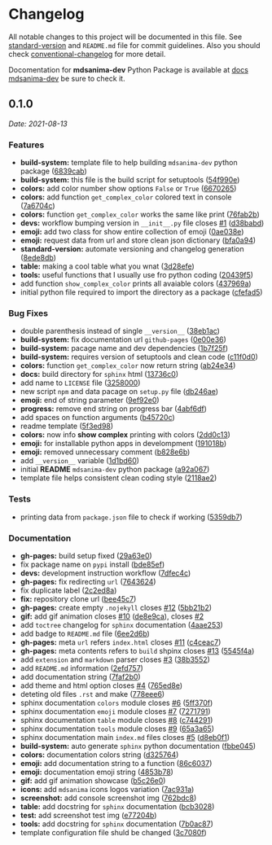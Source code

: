 # Changelog

All notable changes to this project will be documented in this file.
See [standard-version](https://github.com/conventional-changelog/standard-version)
and `README.md` file for commit guidelines. Also you should check [conventional-changelog](https://github.com/mdsanima/conventional-changelog) for more detail.

Docomentation for **mdsanima-dev** Python Package is available
at [docs mdsanima-dev](https://mdsanima-dev.github.io/mdsanima-dev/) be sure to check it.

## 0.1.0

*Date:* *2021-08-13*

### Features

* **build-system:** template file to help building `mdsanima-dev` python package ([6839cab](https://github.com/mdsanima-dev/mdsanima-dev/commit/6839cab06a55b1a3e04831b361d50daa293e35a6))
* **build-system:** this file is the build script for setuptools ([54f990e](https://github.com/mdsanima-dev/mdsanima-dev/commit/54f990e0117648be830bc18ecf1ac97c7128028d))
* **colors:** add color number show options `False` or `True` ([6670265](https://github.com/mdsanima-dev/mdsanima-dev/commit/6670265db59900e048cc90435f897852c0931ab5))
* **colors:** add function `get_complex_color` colored text in console ([7a6704c](https://github.com/mdsanima-dev/mdsanima-dev/commit/7a6704c350116595976a50f8091c7fa60ad2f27e))
* **colors:** function `get_complex_color` works the same like print ([76fab2b](https://github.com/mdsanima-dev/mdsanima-dev/commit/76fab2ba7fd348096b5e36065e575c01542d3366))
* **devs:** workflow bumping version in `__init__.py` file closes [#1](https://github.com/mdsanima-dev/mdsanima-dev/issues/1) ([d38babd](https://github.com/mdsanima-dev/mdsanima-dev/commit/d38babdeb405d4d4cd3d214a3dfe5a092b1799d8))
* **emoji:** add two class for show entire collection of emoji ([0ae038e](https://github.com/mdsanima-dev/mdsanima-dev/commit/0ae038e751534bd7dc226472af863929d0d9fc4f))
* **emoji:** request data from url and store clean json dictionary ([bfa0a94](https://github.com/mdsanima-dev/mdsanima-dev/commit/bfa0a946d0dfec09c079d255e46d43a44cc338a8))
* **standard-version:** automate versioning and changelog generation ([8ede8db](https://github.com/mdsanima-dev/mdsanima-dev/commit/8ede8db885e42372ffb22e482df988a0130479d5))
* **table:** making a cool table what you wnat ([3d28efe](https://github.com/mdsanima-dev/mdsanima-dev/commit/3d28efeb998922dd20e056623d4ae210ce7e7004))
* **tools:** useful functions that I usually use fro python coding ([20439f5](https://github.com/mdsanima-dev/mdsanima-dev/commit/20439f55c4f621502d9e46459085f51f7793d596))
* add function `show_complex_color` prints all avaiable colors ([437969a](https://github.com/mdsanima-dev/mdsanima-dev/commit/437969a61bc6a0d5f0093c061cc1a0064bd499a1))
* initial python file required to import the directory as a package ([cfefad5](https://github.com/mdsanima-dev/mdsanima-dev/commit/cfefad56a43d09d6e7f73972fa2e060576c0c7e7))

### Bug Fixes

* double parenthesis instead of single `__version__` ([38eb1ac](https://github.com/mdsanima-dev/mdsanima-dev/commit/38eb1ac331e0987b1dca985c1bf6a8eb981fd6e7))
* **build-system:** fix documentation url `github-pages` ([0e00e36](https://github.com/mdsanima-dev/mdsanima-dev/commit/0e00e360e6182c40d0671c410f6f345fe710a5d7))
* **build-system:** pacage name and dev dependencies ([1b7f25f](https://github.com/mdsanima-dev/mdsanima-dev/commit/1b7f25feddc0686e37323937f00c240c79d8cc9e))
* **build-system:** requires version of setuptools and clean code ([c11f0d0](https://github.com/mdsanima-dev/mdsanima-dev/commit/c11f0d0b20b41fcfffc428e450b528d61faa591c))
* **colors:** function `get_complex_color` now return string ([ab24e34](https://github.com/mdsanima-dev/mdsanima-dev/commit/ab24e342cec079bb8745dc724e92f53e16bf0cb0))
* **docs:** build directory for `sphinx` html ([13736c0](https://github.com/mdsanima-dev/mdsanima-dev/commit/13736c0f7d8918fda7dbc5412cad5e0f5dbb84e0))
* add name to `LICENSE` file ([3258000](https://github.com/mdsanima-dev/mdsanima-dev/commit/3258000bd33bf6270e42be9cd423bcccdf8d126d))
* new script `npm` and data pacage on `setup.py` file ([db246ae](https://github.com/mdsanima-dev/mdsanima-dev/commit/db246aecb639665743234904e209e526c63756d8))
* **emoji:** end of string parameter ([9ef92e0](https://github.com/mdsanima-dev/mdsanima-dev/commit/9ef92e075712dd33995f9693a54b0208ce23d4ee))
* **progress:** remove end string on progress bar ([4abf6df](https://github.com/mdsanima-dev/mdsanima-dev/commit/4abf6df0cf88cb34dceed0254acc440042871012))
* add spaces on function arguments ([b45720c](https://github.com/mdsanima-dev/mdsanima-dev/commit/b45720ce4adde3a2bebb75538db43b9e4da738cf))
* readme template ([5f3ed98](https://github.com/mdsanima-dev/mdsanima-dev/commit/5f3ed982a3320489e7c1148f83abdfc5c1273ec9))
* **colors:** now info **show complex** printing with colors ([2dd0c13](https://github.com/mdsanima-dev/mdsanima-dev/commit/2dd0c138a298a004dbd818a7f2184e8eb0db22b0))
* **emoji:** for installable python apps in develompment ([191018b](https://github.com/mdsanima-dev/mdsanima-dev/commit/191018b3b3c4ded9dd26829cdfb040067c73babf))
* **emoji:** removed unnecessary comment ([b828e6b](https://github.com/mdsanima-dev/mdsanima-dev/commit/b828e6ba8f8c5d5569a091f831a2fee8394c236d))
* add `__version__` variable ([1d1bd60](https://github.com/mdsanima-dev/mdsanima-dev/commit/1d1bd608ad73363ebf98c97cc2511db9869417c7))
* initial **README** `mdsanima-dev` python package ([a92a067](https://github.com/mdsanima-dev/mdsanima-dev/commit/a92a0676d5b98d54218aed636f47f1ff21e0060d))
* template file helps consistent clean coding style ([2118ae2](https://github.com/mdsanima-dev/mdsanima-dev/commit/2118ae228ac517a1d9c406346b45dd69e8a2478b))

### Tests

* printing data from `package.json` file to check if working ([5359db7](https://github.com/mdsanima-dev/mdsanima-dev/commit/5359db722d2b44754701b7f4a490297e4ce6287e))

### Documentation

* **gh-pages:** build setup fixed ([29a63e0](https://github.com/mdsanima-dev/mdsanima-dev/commit/29a63e088e48d0f5b492c0c5c846a4969eb8ae4f))
* fix package name on `pypi` install ([bde85ef](https://github.com/mdsanima-dev/mdsanima-dev/commit/bde85ef73eb821f24ddf0b3d37551719b97b73f8))
* **devs:** development instruction workflow ([7dfec4c](https://github.com/mdsanima-dev/mdsanima-dev/commit/7dfec4c72584f4d907df500cbc70a8514733199c))
* **gh-pages:** fix redirecting `url` ([7643624](https://github.com/mdsanima-dev/mdsanima-dev/commit/7643624cfcab90e63981b3795813b87217bd661a))
* fix duplicate label ([2c2ed8a](https://github.com/mdsanima-dev/mdsanima-dev/commit/2c2ed8aaeb91177452391adf5c36e7ef3ea2fbc2))
* **fix:** repository clone url ([bee45c7](https://github.com/mdsanima-dev/mdsanima-dev/commit/bee45c726c14a68eb4b09e745e28836980c98314))
* **gh-pages:** create empty `.nojekyll` closes [#12](https://github.com/mdsanima-dev/mdsanima-dev/issues/12) ([5bb21b2](https://github.com/mdsanima-dev/mdsanima-dev/commit/5bb21b201c89951d794d88b2f4eb865f8b815ee0))
* **gif:** add gif animation closes [#10](https://github.com/mdsanima-dev/mdsanima-dev/issues/10) ([de8e9ca](https://github.com/mdsanima-dev/mdsanima-dev/commit/de8e9caa4fce235f21d2f3a2c58b13bcd94155a1)), closes [#2](https://github.com/mdsanima-dev/mdsanima-dev/issues/2)
* add `toctree` changelog for `sphinx` documentation ([4aae253](https://github.com/mdsanima-dev/mdsanima-dev/commit/4aae2533f6edcae573baea5bb5cf82a24407cdf3))
* add badge to `README.md` file ([6ee2d6b](https://github.com/mdsanima-dev/mdsanima-dev/commit/6ee2d6b4a85852db6b3bd72c9dc921840dc54853))
* **gh-pages:** meta `url` refers `index.html` closes [#11](https://github.com/mdsanima-dev/mdsanima-dev/issues/11) ([c4ceac7](https://github.com/mdsanima-dev/mdsanima-dev/commit/c4ceac7fdd3f5eeb64a42389d773f3ae3110149e))
* **gh-pages:** meta contents refers to `build` shpinx closes [#13](https://github.com/mdsanima-dev/mdsanima-dev/issues/13) ([5545f4a](https://github.com/mdsanima-dev/mdsanima-dev/commit/5545f4a5618b4ab955679ffb13743ed70594bf0d))
* add `extension` and `markdown` parser closes [#3](https://github.com/mdsanima-dev/mdsanima-dev/issues/3) ([38b3552](https://github.com/mdsanima-dev/mdsanima-dev/commit/38b3552116817fce65fc1e6b45587e43a9e5faea))
* add `README.md` information ([2efd757](https://github.com/mdsanima-dev/mdsanima-dev/commit/2efd7574848e5f09b013f2efc98427a21b72d42d))
* add documentation string ([7faf2b0](https://github.com/mdsanima-dev/mdsanima-dev/commit/7faf2b0213e8971fb073a6daac9f490cd0740f27))
* add theme and html option closes [#4](https://github.com/mdsanima-dev/mdsanima-dev/issues/4) ([765ed8e](https://github.com/mdsanima-dev/mdsanima-dev/commit/765ed8e6b8c57e1118428737c6f78cc0ac60089b))
* deteting old files `.rst` and make ([778eee6](https://github.com/mdsanima-dev/mdsanima-dev/commit/778eee6a88c60f21a11a79127e4efdc0e958f6f5))
* sphinx documentation `colors` module closes [#6](https://github.com/mdsanima-dev/mdsanima-dev/issues/6) ([5ff370f](https://github.com/mdsanima-dev/mdsanima-dev/commit/5ff370f66112987f544856b54a1a91bd2469af80))
* sphinx documentation `emoji` module closes [#7](https://github.com/mdsanima-dev/mdsanima-dev/issues/7) ([7271791](https://github.com/mdsanima-dev/mdsanima-dev/commit/727179192d844a744aeb0aac42f0f2ece05d27e8))
* sphinx documentation `table` module closes [#8](https://github.com/mdsanima-dev/mdsanima-dev/issues/8) ([c744291](https://github.com/mdsanima-dev/mdsanima-dev/commit/c74429171e74bdc223fbc6a405f0c3597d313b44))
* sphinx documentation `tools` module closes [#9](https://github.com/mdsanima-dev/mdsanima-dev/issues/9) ([65a3a65](https://github.com/mdsanima-dev/mdsanima-dev/commit/65a3a65c73e8b7655545a8200c11eedfb7562a63))
* sphinx documentation main `index.md` files closes [#5](https://github.com/mdsanima-dev/mdsanima-dev/issues/5) ([d8eb0f1](https://github.com/mdsanima-dev/mdsanima-dev/commit/d8eb0f16c07293cb52d2438d7d8e9713ae554e90))
* **build-system:** auto generate `sphinx` python documentation ([fbbe045](https://github.com/mdsanima-dev/mdsanima-dev/commit/fbbe045e01dc0a39f3d3baa12d0bd3ca6082b1b7))
* **colors:** documentation colors string ([d325764](https://github.com/mdsanima-dev/mdsanima-dev/commit/d32576405c5d87234f60be3ad749444996b0b23f))
* **emoji:** add documentation string to a function ([86c6037](https://github.com/mdsanima-dev/mdsanima-dev/commit/86c6037ca6db19b7b7ba5621c23f29befdd5fea6))
* **emoji:** documentation emoji string ([4853b78](https://github.com/mdsanima-dev/mdsanima-dev/commit/4853b788e5710d1ce965229f60342be0fb0dc00a))
* **gif:** add gif animation showcase ([b5c26e0](https://github.com/mdsanima-dev/mdsanima-dev/commit/b5c26e09250f977712488e8a7d88ef05f508fa39))
* **icons:** add `mdsanima` icons logos variation ([7ac931a](https://github.com/mdsanima-dev/mdsanima-dev/commit/7ac931a6ac81f3b4bde45e4d9dfefc1056048bb0))
* **screenshot:** add console screenshot img ([762bdc8](https://github.com/mdsanima-dev/mdsanima-dev/commit/762bdc838b6776970fad0ebc028e4ece8c841990))
* **table:** add docstring for `sphinx` documentation ([bcb3028](https://github.com/mdsanima-dev/mdsanima-dev/commit/bcb302840b5609974dc3c7708016b8c0b4b2f3d9))
* **test:** add screenshot test img ([e77204b](https://github.com/mdsanima-dev/mdsanima-dev/commit/e77204b59065df1480c7fbe5761917daa8dfe0f0))
* **tools:** add docstring for `sphinx` documentation ([7b0ac87](https://github.com/mdsanima-dev/mdsanima-dev/commit/7b0ac87fea5ccee06c4f2177844587b1294036b4))
* template configuration file shuld be changed ([3c7080f](https://github.com/mdsanima-dev/mdsanima-dev/commit/3c7080fb64a72a55dbe7f18b4094e255b1cbd4ef))
